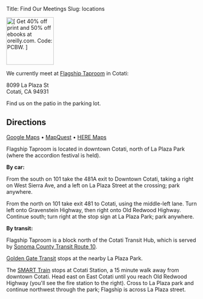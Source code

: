 Title: Find Our Meetings
Slug: locations

<img class="image-right" alt="[ Get 40% off print and 50% off ebooks at oreilly.com. Code: PCBW. ]"
    width="125" height="125" style="image-rendering: crisp-edges"
    src="/images/oreilly-discount.gif">

We currently meet at [Flagship Taproom](https://www.flagshiptaproom.com/cotati) in Cotati:

<div itemscope itemtype="http://schema.org/PostalAddress">
  <span itemprop="streetAddress">8099 La Plaza St</span><br>
  <span itemprop="addressLocality">Cotati</span>,
  <span itemprop="addressRegion">CA</span>
  <span itemprop="postalCode">94931</span>
</div>

Find us on the patio in the parking lot.

## Directions

<a href="https://www.google.com/maps/place/8099+La+Plaza+B,+Cotati,+CA+94931/@38.3270683,-122.708196,19z/data=!3m1!4b1!4m6!3m5!1s0x80844a87f000bc7d:0xe81389799bec8174!8m2!3d38.3270683!4d-122.7075523!16s%2Fg%2F11m_lf8zv8?entry=ttu">Google Maps</a>
&bull; <a href="https://www.mapquest.com/us/ca/cotati/94931-4200/8099-la-plaza-38.32714,-122.70763">MapQuest</a>
&bull; <a href="https://wego.here.com/r/drive//s-Yz07aWQ9ODQwOXFiZHAtYmZiMDQ0Mzg2MTBjNDM5NWI2ZTI2ZTRhZmQxNDc3MWI7bGF0PTM4LjMyNzE0O2xvbj0tMTIyLjcwNzYzO249RmxhZ3NoaXAlMjBUYXByb29tJTIwKEZsYWclMjBTaGlwKTtwaD0=?map=38.32575,-122.7051,15,normal">HERE Maps</a>

Flagship Taproom is located in downtown Cotati, north of La Plaza Park (where the accordion festival is held).

**By car:**

From the south on 101 take the 481A exit to Downtown Cotati, taking a right on West Sierra Ave, and a left on La Plaza Street at the crossing; park anywhere.

From the north on 101 take exit 481 to Cotati, using the middle-left lane.
Turn left onto Gravenstein Highway, then right onto Old Redwood Highway.
Continue south; turn right at the stop sign at La Plaza Park; park anywhere.

**By transit:**

Flagship Taproom is a block north of the Cotati Transit Hub, which is served by [Sonoma County Transit Route 10](https://sctransit.com/maps-schedules/route-10/).

[Golden Gate Transit](https://www.goldengate.org/bus/schedules-maps/) stops at the nearby La Plaza Park.

The [SMART Train](https://www.sonomamarintrain.org/) stops at Cotati Station, a 15 minute walk away from downtown Cotati.
Head east on East Cotati until you reach Old Redwood Highway (you'll see the fire station to the right).
Cross to La Plaza park and continue northwest through the park; Flagship is across La Plaza street.

<!--

We currently meet at [Redwood Cafe](https://redwoodcafecotati.com/) in Cotati:

<div itemscope itemtype="http://schema.org/PostalAddress">
  <span itemprop="streetAddress">8240 Old Redwood Highway</span><br>
  <span itemprop="addressLocality">Cotati</span>,
  <span itemprop="addressRegion">CA</span>
  <span itemprop="postalCode">94931</span>
</div>

Find us in the tent in the parking lot.

## Directions

<a href="https://www.google.com/maps/place/Redwood+Cafe/@38.325403,-122.7055017,20.08z/data=!4m15!1m8!3m7!1s0x80844a88f39234f9:0x62f168a97a5729cc!2s8240+Old+Redwood+Hwy,+Cotati,+CA+94931!3b1!8m2!3d38.3256851!4d-122.7051772!16s%2Fg%2F11bw3y2_jb!3m5!1s0x80844a88f3ad969d:0xb725bf0c7182197d!8m2!3d38.3256149!4d-122.7052078!16s%2Fg%2F1v76zwpl">Google Maps</a>
&bull; <a href="https://www.mapquest.com/us/ca/cotati/94931-5208/8240-old-redwood-hwy-38.32575,-122.7051">MapQuest</a>
&bull; <a href="https://wego.here.com/directions/drive//Redwood%20Cafe:38.32575,-122.7051?map=38.32575,-122.7051,15,normal">HERE Maps</a>

Redwood Cafe is located in downtown Cotati, south of La Plaza Park (where the accordion festival is held).

**By car:**

From the south on 101 take the 481A exit to Downtown Cotati, taking a right on West Sierra Ave, and a right on Old Redwood Highway at the light; park anywhere.
Head south past the tents to Redwood Cafe.

From the north on 101 take exit 481 to Cotati, using the middle-left lane.
Turn left onto Gravenstein Highway, then right onto Old Redwood Highway.
Continue south through the light; park anywhere.
Head south past the tents to Redwood Cafe.

**By transit:**

Redwood Cafe is a half-block south of the Cotati Transit Hub, which is served by [Sonoma County Transit Route 10](https://sctransit.com/maps-schedules/route-10/).

[Golden Gate Transit](https://www.goldengate.org/bus/schedules-maps/) stops at the nearby La Plaza Park.

The [SMART Train](https://www.sonomamarintrain.org/) stops at Cotati Station, a 15 minute walk away from downtown Cotati.
Head east on East Cotati until you reach Old Redwood Highway (you'll see the fire station to the right).
Take a left and continue half a block; Redwood Cafe is on the left.

-->

<!--
<div itemscope itemtype="http://schema.org/PostalAddress">
  <span itemprop="streetAddress">2260 Apollo Way</span><br>
  <span itemprop="addressLocality">Santa Rosa</span>,
  <span itemprop="addressRegion">CA</span>
  <span itemprop="postalCode">95407</span>
</div>

Enter on the northwest side from Apollo Way.

## Directions

<a href="https://www.google.com/maps/dir//2260+Apollo+Way,+Santa+Rosa,+CA+95407/@38.4195768,-122.7540165,17z/data=!4m8!4m7!1m0!1m5!1m1!1s0x8084378f85253af7:0xcd5d7690df0dbbeb!2m2!1d-122.7515944!2d38.4192156">Google Maps</a>
&bull; <a href="https://www.mapquest.com/search/result?slug=%2Fus%2Fcalifornia%2Fsanta-rosa%2F95407-9112%2F2260-apollo-way-38.419129,-122.751561&query=2260%20Apollo%20Way,%20Santa%20Rosa,%20CA%2095407-9112&page=0&index=0">MapQuest</a>
&bull; <a href="https://wego.here.com/directions/mix//2260-Apollo-Way,-Santa-Rosa,-CA-95407,-USA">HERE Maps</a>

**By car:** From the US-101/CA-12 junction in central Santa Rosa, take
CA-12 westbound 1 mile to the second exit, exiting left (south) onto
Stony Point Road, proceeding one long block to turn right (west) onto
Sebastopol Road.  Proceed 1/2 mile to turn left (south) onto Corporate
Center Pkwy.  Proceed 1/3 mile (4 blocks ) to turn left (east) onto
Apollo Way.  Sonic is on the right.

**Enter by the back entrance**, not the normal public entrance.
This is a gate at the northwest corner, by Apollo way.
Look for NBLUG signage.
-->
